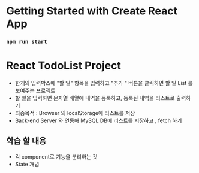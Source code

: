 # Getting Started with Create React App

### `npm run start`

# React TodoList Project

- 한개의 입력박스에 "할 일" 항목을 입력하고 "추가 " 버튼을 클릭하면 할 일 List 를 보여주는 프로젝트
- 할 일을 입력하면 문자열 배열에 내역을 등록하고, 등록된 내역을 리스트로 출력하기
- 최종목적 : Browser 의 localStorage에 리스트를 저장
- Back-end Server 와 연동해 MySQL DB에 리스트를 저장하고 , fetch 하기

## 학습 할 내용

- 각 component로 기능을 분리하는 것
- State 개념
